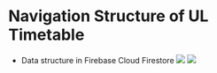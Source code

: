 # Navigation Structure of UL Timetable

* Data structure in Firebase Cloud Firestore
  ![](https://github.com/Frank980502/Group16/blob/master/1.png)
  ![](https://github.com/Frank980502/Group16/blob/master/2.png)
  

